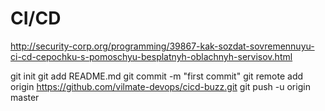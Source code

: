 # CI/CD

http://security-corp.org/programming/39867-kak-sozdat-sovremennuyu-ci-cd-cepochku-s-pomoschyu-besplatnyh-oblachnyh-servisov.html


git init
git add README.md
git commit -m "first commit"
git remote add origin https://github.com/vilmate-devops/cicd-buzz.git
git push -u origin master



